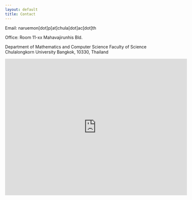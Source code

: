 ```yaml
---
layout: default
title: Contact
---
```


Email: naruemon[dot]p[at]chula[dot]ac[dot]th

Office:
  Room 11-xx
  Mahavajirunhis Bld.

  Department of Mathematics and Computer Science
  Faculty of Science
  Chulalongkorn University
  Bangkok, 10330, Thailand

<iframe src="https://www.google.com/maps/embed?pb=!1m18!1m12!1m3!1d3875.6474961328813!2d100.52765226453404!3d13.739778951274394!2m3!1f0!2f0!3f0!3m2!1i1024!2i768!4f13.1!3m3!1m2!1s0x30e29ed51a13be89%3A0x34aa41cc537791e0!2sDepartment%20of%20Mathematics%20and%20Computer%20Science%2C%20Faculty%20of%20Science%2C%20Chulalongkorn%20University!5e0!3m2!1sen!2sth!4v1593097898714!5m2!1sen!2sth" width="600" height="450" frameborder="0" style="border:0;" allowfullscreen="" aria-hidden="false" tabindex="0"></iframe>

